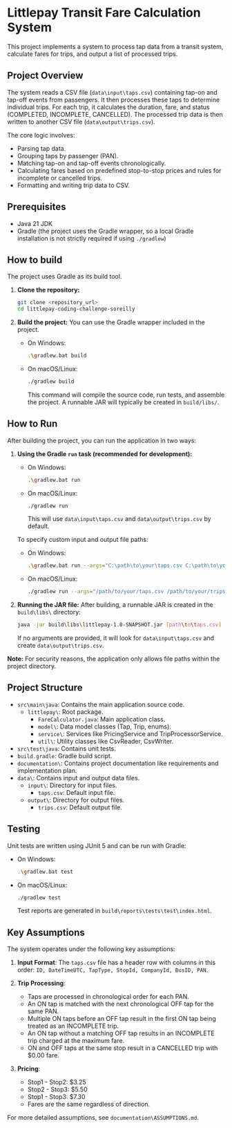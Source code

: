 # Littlepay Transit Fare Calculation System

This project implements a system to process tap data from a transit system, calculate fares for trips, and output a list of processed trips.

## Project Overview

The system reads a CSV file (`data\input\taps.csv`) containing tap-on and tap-off events from passengers. It then processes these taps to determine individual trips. For each trip, it calculates the duration, fare, and status (COMPLETED, INCOMPLETE, CANCELLED). The processed trip data is then written to another CSV file (`data\output\trips.csv`).

The core logic involves:

- Parsing tap data.
- Grouping taps by passenger (PAN).
- Matching tap-on and tap-off events chronologically.
- Calculating fares based on predefined stop-to-stop prices and rules for incomplete or cancelled trips.
- Formatting and writing trip data to CSV.

## Prerequisites

- Java 21 JDK
- Gradle (the project uses the Gradle wrapper, so a local Gradle installation is not strictly required if using `./gradlew`)

## How to build

The project uses Gradle as its build tool.

1.  **Clone the repository:**

    ```bash
    git clone <repository_url>
    cd littlepay-coding-challenge-soreilly
    ```

2.  **Build the project:**
    You can use the Gradle wrapper included in the project.
    - On Windows:
      ```bash
      .\gradlew.bat build
      ```
    - On macOS/Linux:
      ```bash
      ./gradlew build
      ```
      This command will compile the source code, run tests, and assemble the project. A runnable JAR will typically be created in `build/libs/`.

## How to Run

After building the project, you can run the application in two ways:

1.  **Using the Gradle `run` task (recommended for development):**

    - On Windows:
      ```bash
      .\gradlew.bat run
      ```
    - On macOS/Linux:
      ```bash
      ./gradlew run
      ```
      This will use `data\input\taps.csv` and `data\output\trips.csv` by default.

    To specify custom input and output file paths:

    - On Windows:
      ```bash
      .\gradlew.bat run --args="C:\path\to\your\taps.csv C:\path\to\your\trips.csv"
      ```
    - On macOS/Linux:
      ```bash
      ./gradlew run --args="/path/to/your/taps.csv /path/to/your/trips.csv"
      ```

2.  **Running the JAR file:**
    After building, a runnable JAR is created in the `build\libs\` directory:

    ```bash
    java -jar build\libs\littlepay-1.0-SNAPSHOT.jar [path\to\taps.csv] [path\to\trips.csv]
    ```

    If no arguments are provided, it will look for `data\input\taps.csv` and create `data\output\trips.csv`.

**Note:** For security reasons, the application only allows file paths within the project directory.

## Project Structure

- `src\main\java`: Contains the main application source code.
  - `littlepay\`: Root package.
    - `FareCalculator.java`: Main application class.
    - `model\`: Data model classes (Tap, Trip, enums).
    - `service\`: Services like PricingService and TripProcessorService.
    - `util\`: Utility classes like CsvReader, CsvWriter.
- `src\test\java`: Contains unit tests.
- `build.gradle`: Gradle build script.
- `documentation\`: Contains project documentation like requirements and implementation plan.
- `data\`: Contains input and output data files.
  - `input\`: Directory for input files.
    - `taps.csv`: Default input file.
  - `output\`: Directory for output files.
    - `trips.csv`: Default output file.

## Testing

Unit tests are written using JUnit 5 and can be run with Gradle:

- On Windows:
  ```bash
  .\gradlew.bat test
  ```
- On macOS/Linux:
  ```bash
  ./gradlew test
  ```
  Test reports are generated in `build\reports\tests\test\index.html`.

## Key Assumptions

The system operates under the following key assumptions:

1. **Input Format**: The `taps.csv` file has a header row with columns in this order: `ID, DateTimeUTC, TapType, StopId, CompanyId, BusID, PAN`.

2. **Trip Processing**:
   - Taps are processed in chronological order for each PAN.
   - An ON tap is matched with the next chronological OFF tap for the same PAN.
   - Multiple ON taps before an OFF tap result in the first ON tap being treated as an INCOMPLETE trip.
   - An ON tap without a matching OFF tap results in an INCOMPLETE trip charged at the maximum fare.
   - ON and OFF taps at the same stop result in a CANCELLED trip with $0.00 fare.

3. **Pricing**:
   - Stop1 - Stop2: $3.25
   - Stop2 - Stop3: $5.50
   - Stop1 - Stop3: $7.30
   - Fares are the same regardless of direction.

For more detailed assumptions, see `documentation\ASSUMPTIONS.md`.
